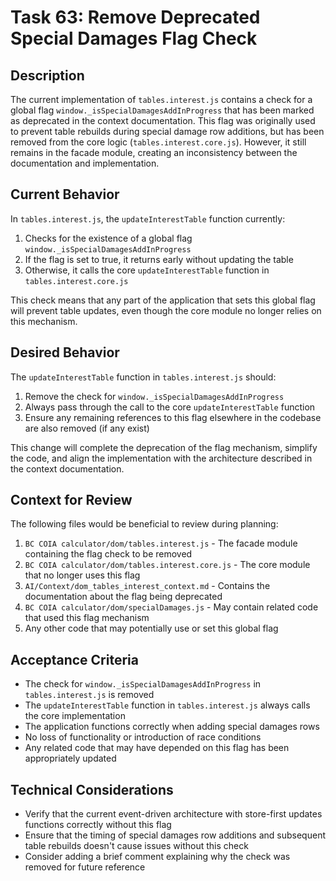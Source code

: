 # Task 63: Remove Deprecated Special Damages Flag Check

## Description

The current implementation of `tables.interest.js` contains a check for a global flag `window._isSpecialDamagesAddInProgress` that has been marked as deprecated in the context documentation. This flag was originally used to prevent table rebuilds during special damage row additions, but has been removed from the core logic (`tables.interest.core.js`). However, it still remains in the facade module, creating an inconsistency between the documentation and implementation.

## Current Behavior

In `tables.interest.js`, the `updateInterestTable` function currently:
1. Checks for the existence of a global flag `window._isSpecialDamagesAddInProgress`
2. If the flag is set to true, it returns early without updating the table
3. Otherwise, it calls the core `updateInterestTable` function in `tables.interest.core.js`

This check means that any part of the application that sets this global flag will prevent table updates, even though the core module no longer relies on this mechanism.

## Desired Behavior

The `updateInterestTable` function in `tables.interest.js` should:
1. Remove the check for `window._isSpecialDamagesAddInProgress`
2. Always pass through the call to the core `updateInterestTable` function
3. Ensure any remaining references to this flag elsewhere in the codebase are also removed (if any exist)

This change will complete the deprecation of the flag mechanism, simplify the code, and align the implementation with the architecture described in the context documentation.

## Context for Review

The following files would be beneficial to review during planning:

1. `BC COIA calculator/dom/tables.interest.js` - The facade module containing the flag check to be removed
2. `BC COIA calculator/dom/tables.interest.core.js` - The core module that no longer uses this flag
3. `AI/Context/dom_tables_interest_context.md` - Contains the documentation about the flag being deprecated
4. `BC COIA calculator/dom/specialDamages.js` - May contain related code that used this flag mechanism
5. Any other code that may potentially use or set this global flag

## Acceptance Criteria

- The check for `window._isSpecialDamagesAddInProgress` in `tables.interest.js` is removed
- The `updateInterestTable` function in `tables.interest.js` always calls the core implementation
- The application functions correctly when adding special damages rows
- No loss of functionality or introduction of race conditions
- Any related code that may have depended on this flag has been appropriately updated

## Technical Considerations

- Verify that the current event-driven architecture with store-first updates functions correctly without this flag
- Ensure that the timing of special damages row additions and subsequent table rebuilds doesn't cause issues without this check
- Consider adding a brief comment explaining why the check was removed for future reference
